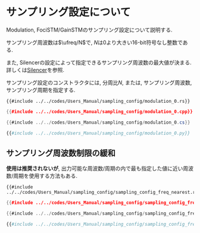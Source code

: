 # サンプリング設定について

Modulation, FociSTM/GainSTMのサンプリング設定について説明する.

サンプリング周波数は$\ufreq/N$で, $N$は$0$より大きい16-bit符号なし整数である.

また, Silencerの設定によって指定できるサンプリング周波数の最大値が決まる.
詳しくは[Silencer](./silencer.md#fixed-completion-steps-mode)を参照.

サンプリング設定のコンストラクタには, 分周比$N$, または, サンプリング周波数, サンプリング周期を指定する.

```rust,edition2024
{{#include ../../codes/Users_Manual/sampling_config/modulation_0.rs}}
```

```cpp
{{#include ../../codes/Users_Manual/sampling_config/modulation_0.cpp}}
```

```cs
{{#include ../../codes/Users_Manual/sampling_config/modulation_0.cs}}
```

```python
{{#include ../../codes/Users_Manual/sampling_config/modulation_0.py}}
```

## サンプリング周波数制限の緩和

**使用は推奨されないが**, 出力可能な周波数/周期の内で最も指定した値に近い周波数/周期を使用する方法もある.

```rust,edition2024
{{#include ../../codes/Users_Manual/sampling_config/sampling_config_freq_nearest.rs}}
```

```cpp
{{#include ../../codes/Users_Manual/sampling_config/sampling_config_freq_nearest.cpp}}
```

```cs
{{#include ../../codes/Users_Manual/sampling_config/sampling_config_freq_nearest.cs}}
```

```python
{{#include ../../codes/Users_Manual/sampling_config/sampling_config_freq_nearest.py}}
```

